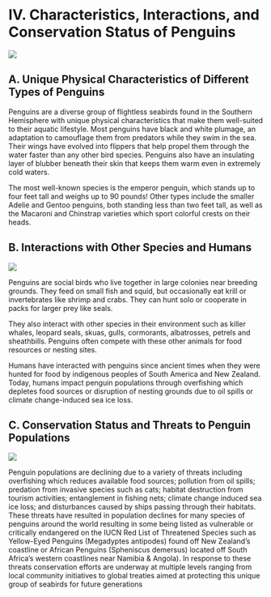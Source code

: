 # IV. Characteristics, Interactions, and Conservation Status of Penguins

![](https://images.unsplash.com/photo-1603550060205-8a5e03d68704?crop=entropy&cs=tinysrgb&fit=crop&fm=jpg&h=360&ixid=MnwxfDB8MXxyYW5kb218MHx8cGVuZ3Vpbnx8fHx8fDE2NzU1Mzk1NTE&ixlib=rb-4.0.3&q=80&utm_campaign=api-credit&utm_medium=referral&utm_source=unsplash_source&w=900)

## A. Unique Physical Characteristics of Different Types of Penguins

Penguins are a diverse group of flightless seabirds found in the Southern Hemisphere with unique physical characteristics that make them well-suited to their aquatic lifestyle. Most penguins have black and white plumage, an adaptation to camouflage them from predators while they swim in the sea. Their wings have evolved into flippers that help propel them through the water faster than any other bird species. Penguins also have an insulating layer of blubber beneath their skin that keeps them warm even in extremely cold waters. 

The most well-known species is the emperor penguin, which stands up to four feet tall and weighs up to 90 pounds! Other types include the smaller Adelie and Gentoo penguins, both standing less than two feet tall, as well as the Macaroni and Chinstrap varieties which sport colorful crests on their heads. 

## B. Interactions with Other Species and Humans

![](https://images.unsplash.com/photo-1517327876257-83a373f7ad3c?crop=entropy&cs=tinysrgb&fit=crop&fm=jpg&h=360&ixid=MnwxfDB8MXxyYW5kb218MHx8cGVuZ3Vpbnx8fHx8fDE2NzU1Mzk1NTI&ixlib=rb-4.0.3&q=80&utm_campaign=api-credit&utm_medium=referral&utm_source=unsplash_source&w=900)

Penguins are social birds who live together in large colonies near breeding grounds. They feed on small fish and squid, but occasionally eat krill or invertebrates like shrimp and crabs. They can hunt solo or cooperate in packs for larger prey like seals. 
 
They also interact with other species in their environment such as killer whales, leopard seals, skuas, gulls, cormorants, albatrosses, petrels and sheathbills. Penguins often compete with these other animals for food resources or nesting sites. 
 
Humans have interacted with penguins since ancient times when they were hunted for food by indigenous peoples of South America and New Zealand. Today, humans impact penguin populations through overfishing which depletes food sources or disruption of nesting grounds due to oil spills or climate change-induced sea ice loss. 
 
## C. Conservation Status and Threats to Penguin Populations

![](https://images.unsplash.com/photo-1462888210965-cdf193fb74de?crop=entropy&cs=tinysrgb&fit=crop&fm=jpg&h=360&ixid=MnwxfDB8MXxyYW5kb218MHx8cGVuZ3Vpbnx8fHx8fDE2NzU1Mzk1NTY&ixlib=rb-4.0.3&q=80&utm_campaign=api-credit&utm_medium=referral&utm_source=unsplash_source&w=900)

Penguin populations are declining due to a variety of threats including overfishing which reduces available food sources; pollution from oil spills; predation from invasive species such as cats; habitat destruction from tourism activities; entanglement in fishing nets; climate change induced sea ice loss; and disturbances caused by ships passing through their habitats. These threats have resulted in population declines for many species of penguins around the world resulting in some being listed as vulnerable or critically endangered on the IUCN Red List of Threatened Species such as Yellow-Eyed Penguins (Megadyptes antipodes) found off New Zealand’s coastline or African Penguins (Spheniscus demersus) located off South Africa’s western coastlines near Namibia & Angola).   In response to these threats conservation efforts are underway at multiple levels ranging from local community initiatives to global treaties aimed at protecting this unique group of seabirds for future generations